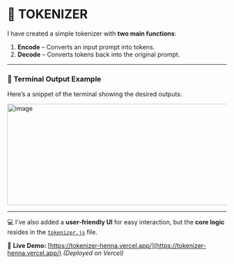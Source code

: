 # 📝 TOKENIZER

I have created a simple tokenizer with **two main functions**:

1. **Encode** – Converts an input prompt into tokens.  
2. **Decode** – Converts tokens back into the original prompt.

---

### 📌 Terminal Output Example
Here’s a snippet of the terminal showing the desired outputs:

<img width="975" height="233" alt="image" src="https://github.com/user-attachments/assets/fc414121-e39f-4a18-a401-5e6636496ebe" />

---

💻 I’ve also added a **user-friendly UI** for easy interaction, but the **core logic** resides in the [`tokenizer.js`](tokenizer.js) file.

🚀 **Live Demo:** [https://tokenizer-henna.vercel.app/](https://tokenizer-henna.vercel.app/) *(Deployed on Vercel)*
